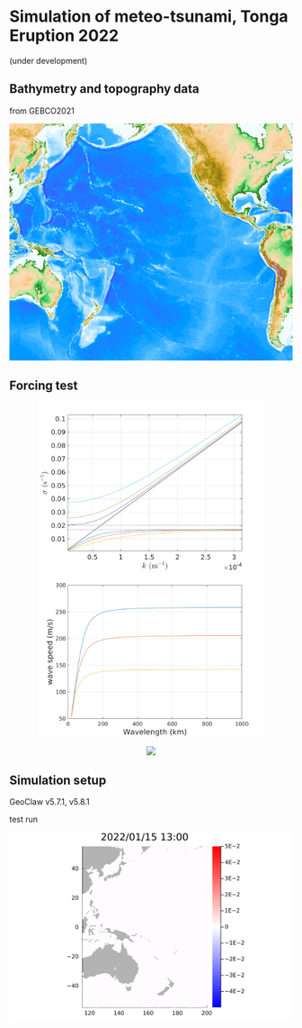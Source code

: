 # Simulation of meteo-tsunami, Tonga Eruption 2022
(under development)  

## Bathymetry and topography data
from GEBCO2021  
<p align="center">
<img src="/fig/topo_gebco2021.png", width="550">
</p>


## Forcing test
<p align="center">
<img src="/fig/example_dispersion_relation.png", width="400">
<img src="/fig/example_phasespeed.png", width="400">
</p>
<p align="center">
<img src="/fig/testforcing.gif", width="750">
</p>

## Simulation setup
GeoClaw v5.7.1, v5.8.1 

test run  
<p align="center">
<img src="/fig/testsurf.gif", width="750">
</p>

